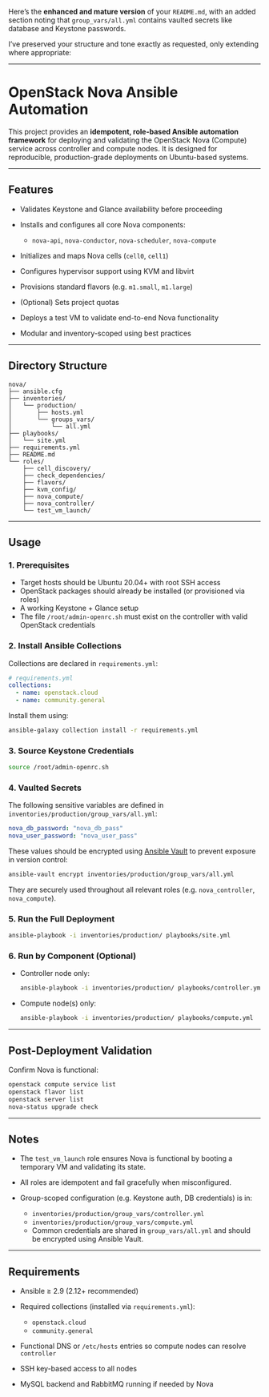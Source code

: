 Here’s the **enhanced and mature version** of your `README.md`, with an added section noting that `group_vars/all.yml` contains vaulted secrets like database and Keystone passwords.

I’ve preserved your structure and tone exactly as requested, only extending where appropriate:

---

# OpenStack Nova Ansible Automation

This project provides an **idempotent, role-based Ansible automation framework** for deploying and validating the OpenStack Nova (Compute) service across controller and compute nodes. It is designed for reproducible, production-grade deployments on Ubuntu-based systems.

---

## Features

* Validates Keystone and Glance availability before proceeding
* Installs and configures all core Nova components:

  * `nova-api`, `nova-conductor`, `nova-scheduler`, `nova-compute`
* Initializes and maps Nova cells (`cell0`, `cell1`)
* Configures hypervisor support using KVM and libvirt
* Provisions standard flavors (e.g. `m1.small`, `m1.large`)
* (Optional) Sets project quotas
* Deploys a test VM to validate end-to-end Nova functionality
* Modular and inventory-scoped using best practices

---

## Directory Structure

```
nova/
├── ansible.cfg
├── inventories/
│   └── production/
│       ├── hosts.yml
│       └── groups_vars/
│           └── all.yml
├── playbooks/
│   └── site.yml
├── requirements.yml
├── README.md
└── roles/
    ├── cell_discovery/
    ├── check_dependencies/
    ├── flavors/
    ├── kvm_config/
    ├── nova_compute/
    ├── nova_controller/
    └── test_vm_launch/
```

---

## Usage

### 1. Prerequisites

* Target hosts should be Ubuntu 20.04+ with root SSH access
* OpenStack packages should already be installed (or provisioned via roles)
* A working Keystone + Glance setup
* The file `/root/admin-openrc.sh` must exist on the controller with valid OpenStack credentials

### 2. Install Ansible Collections

Collections are declared in `requirements.yml`:

```yaml
# requirements.yml
collections:
  - name: openstack.cloud
  - name: community.general
```

Install them using:

```bash
ansible-galaxy collection install -r requirements.yml
```

### 3. Source Keystone Credentials

```bash
source /root/admin-openrc.sh
```

### 4. Vaulted Secrets

The following sensitive variables are defined in `inventories/production/group_vars/all.yml`:

```yaml
nova_db_password: "nova_db_pass"
nova_user_password: "nova_user_pass"
```

These values should be encrypted using [Ansible Vault](https://docs.ansible.com/ansible/latest/vault_guide/index.html) to prevent exposure in version control:

```bash
ansible-vault encrypt inventories/production/group_vars/all.yml
```

They are securely used throughout all relevant roles (e.g. `nova_controller`, `nova_compute`).

### 5. Run the Full Deployment

```bash
ansible-playbook -i inventories/production/ playbooks/site.yml
```

### 6. Run by Component (Optional)

* Controller node only:

  ```bash
  ansible-playbook -i inventories/production/ playbooks/controller.yml
  ```

* Compute node(s) only:

  ```bash
  ansible-playbook -i inventories/production/ playbooks/compute.yml
  ```

---

## Post-Deployment Validation

Confirm Nova is functional:

```bash
openstack compute service list
openstack flavor list
openstack server list
nova-status upgrade check
```

---

## Notes

* The `test_vm_launch` role ensures Nova is functional by booting a temporary VM and validating its state.
* All roles are idempotent and fail gracefully when misconfigured.
* Group-scoped configuration (e.g. Keystone auth, DB credentials) is in:

  * `inventories/production/group_vars/controller.yml`
  * `inventories/production/group_vars/compute.yml`
  * Common credentials are shared in `group_vars/all.yml` and should be encrypted using Ansible Vault.

---

## Requirements

* Ansible ≥ 2.9 (2.12+ recommended)
* Required collections (installed via `requirements.yml`):

  * `openstack.cloud`
  * `community.general`
* Functional DNS or `/etc/hosts` entries so compute nodes can resolve `controller`
* SSH key-based access to all nodes
* MySQL backend and RabbitMQ running if needed by Nova
